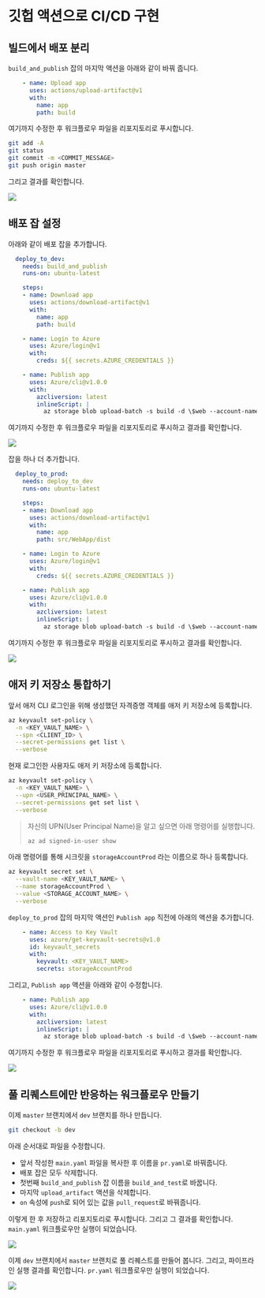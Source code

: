 # 깃헙 액션으로 CI/CD 구현 #

## 빌드에서 배포 분리 ##

`build_and_publish` 잡의 마지막 액션을 아래와 같이 바꿔 줍니다.

```yaml
    - name: Upload app
      uses: actions/upload-artifact@v1
      with:
        name: app
        path: build
```

여기까지 수정한 후 워크플로우 파일을 리포지토리로 푸시합니다.

```bash
git add -A
git status
git commit -m <COMMIT_MESSAGE>
git push origin master
```

그리고 결과를 확인합니다.

![](../images/step-04-01.png)


## 배포 잡 설정 ##

아래와 같이 배포 잡을 추가합니다.

```yaml
  deploy_to_dev:
    needs: build_and_publish
    runs-on: ubuntu-latest

    steps:
    - name: Download app
      uses: actions/download-artifact@v1
      with:
        name: app
        path: build

    - name: Login to Azure
      uses: Azure/login@v1
      with:
        creds: ${{ secrets.AZURE_CREDENTIALS }}

    - name: Publish app
      uses: Azure/cli@v1.0.0
      with:
        azcliversion: latest
        inlineScript: |
          az storage blob upload-batch -s build -d \$web --account-name ${{ secrets.STORAGE_ACCOUNT_NAME }}
```

여기까지 수정한 후 워크플로우 파일을 리포지토리로 푸시하고 결과를 확인합니다.

![](../images/step-04-02.png)

잡을 하나 더 추가합니다.

```yaml
  deploy_to_prod:
    needs: deploy_to_dev
    runs-on: ubuntu-latest

    steps:
    - name: Download app
      uses: actions/download-artifact@v1
      with:
        name: app
        path: src/WebApp/dist

    - name: Login to Azure
      uses: Azure/login@v1
      with:
        creds: ${{ secrets.AZURE_CREDENTIALS }}

    - name: Publish app
      uses: Azure/cli@v1.0.0
      with:
        azcliversion: latest
        inlineScript: |
          az storage blob upload-batch -s build -d \$web --account-name ${{ secrets.STORAGE_ACCOUNT_NAME_2 }}
```

여기까지 수정한 후 워크플로우 파일을 리포지토리로 푸시하고 결과를 확인합니다.

![](../images/step-04-03.png)


## 애저 키 저장소 통합하기 ##

앞서 애저 CLI 로그인을 위해 생성했던 자격증명 객체를 애저 키 저장소에 등록합니다.

```bash
az keyvault set-policy \
  -n <KEY_VAULT_NAME> \
  --spn <CLIENT_ID> \
  --secret-permissions get list \
  --verbose
```

현재 로그인한 사용자도 애저 키 저장소에 등록합니다.

```bash
az keyvault set-policy \
  -n <KEY_VAULT_NAME> \
  --upn <USER_PRINCIPAL_NAME> \
  --secret-permissions get set list \
  --verbose
```

> 자신의 UPN(User Principal Name)을 알고 싶으면 아래 명령어를 실행합니다.
> ```bash
> az ad signed-in-user show
> ```

아래 명령어를 통해 시크릿을 `storageAccountProd` 라는 이름으로 하나 등록합니다.

```bash
az keyvault secret set \
  --vault-name <KEY_VAULT_NAME> \
  --name storageAccountProd \
  --value <STORAGE_ACCOUNT_NAME> \
  --verbose
```

`deploy_to_prod` 잡의 마지막 액션인 `Publish app` 직전에 아래의 액션을 추가합니다.

```yaml
    - name: Access to Key Vault
      uses: azure/get-keyvault-secrets@v1.0
      id: keyvault_secrets
      with:
        keyvault: <KEY_VAULT_NAME>
        secrets: storageAccountProd
```

그리고, `Publish app` 액션을 아래와 같이 수정합니다.

```yaml
    - name: Publish app
      uses: Azure/cli@v1.0.0
      with:
        azcliversion: latest
        inlineScript: |
          az storage blob upload-batch -s build -d \$web --account-name ${{ steps.keyvault_secrets.outputs.storageAccountProd }}
```

여기까지 수정한 후 워크플로우 파일을 리포지토리로 푸시하고 결과를 확인합니다.

![](../images/step-04-04.png)


## 풀 리퀘스트에만 반응하는 워크플로우 만들기 ##

이제 `master` 브랜치에서 `dev` 브랜치를 하나 만듭니다.

```bash
git checkout -b dev
```

아래 순서대로 파일을 수정합니다.

* 앞서 작성한 `main.yaml` 파일을 복사한 후 이름을 `pr.yaml`로 바꿔줍니다.
* 배포 잡은 모두 삭제합니다.
* 첫번째 `build_and_publish` 잡 이름을 `build_and_test`로 바꿉니다.
* 마지막 `upload_artifact` 액션을 삭제합니다.
* `on` 속성에 `push`로 되어 있는 값을 `pull_request`로 바꿔줍니다.

이렇게 한 후 저장하고 리포지토리로 푸시합니다. 그리고 그 결과를 확인합니다. `main.yaml` 워크플로우만 실행이 되었습니다.

![](../images/step-04-05.png)

이제 `dev` 브랜치에서 `master` 브랜치로 풀 리퀘스트를 만들어 봅니다. 그리고, 파이프라인 실행 결과를 확인합니다. `pr.yaml` 워크플로우만 실행이 되었습니다.

![](../images/step-04-06.png)

